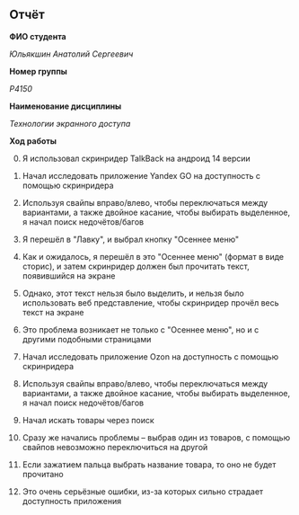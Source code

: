 ## Отчёт
**ФИО студента**  

*Юльякшин Анатолий Сергеевич*  

**Номер группы**  

*P4150*  

**Наименование дисциплины**  

*Технологии экранного доступа*  

**Ход работы**  

0. Я использовал скринридер TalkBack на андроид 14 версии

1. Начал исследовать приложение Yandex GO на доступность с помощью скринридера
2. Используя свайпы вправо/влево, чтобы переключаться между вариантами, а также двойное касание, чтобы выбирать выделенное, я начал поиск недочётов/багов
3. Я перешёл в "Лавку", и выбрал кнопку "Осеннее меню"
4. Как и ожидалось, я перешёл в это "Осеннее меню" (формат в виде сторис), и затем скринридер должен был прочитать текст, появившийся на экране
5. Однако, этот текст нельзя было выделить, и нельзя было использовать веб представление, чтобы скринридер прочёл весь текст на экране
6. Это проблема возникает не только с "Осеннее меню", но и с другими подобными страницами

7. Начал исследовать приложение Ozon на доступность с помощью скринридера
8. Используя свайпы вправо/влево, чтобы переключаться между вариантами, а также двойное касание, чтобы выбирать выделенное, я начал поиск недочётов/багов
9. Начал искать товары через поиск
10. Сразу же начались проблемы – выбрав один из товаров, с помощью свайпов невозможно переключиться на другой
11. Если зажатием пальца выбрать название товара, то оно не будет прочитано
12. Это очень серьёзные ошибки, из-за которых сильно страдает доступность приложения